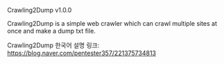 Crawling2Dump v1.0.0

Crawling2Dump is a simple web crawler which can crawl multiple sites at once and make a dump txt file.

Crawling2Dump 한국어 설명 링크: https://blog.naver.com/pentester357/221375734813


